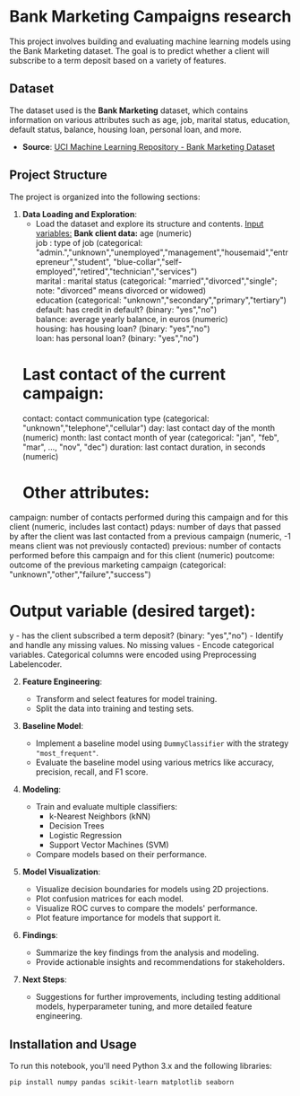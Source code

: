 # Bank Marketing Campaigns research

This project involves building and evaluating machine learning models using the Bank Marketing dataset. The goal is to predict whether a client will subscribe to a term deposit based on a variety of features.

## Dataset

The dataset used is the **Bank Marketing** dataset, which contains information on various attributes such as age, job, marital status, education, default status, balance, housing loan, personal loan, and more.

- **Source**: [UCI Machine Learning Repository - Bank Marketing Dataset](https://archive.ics.uci.edu/ml/datasets/Bank+Marketing)

## Project Structure

The project is organized into the following sections:

1. **Data Loading and Exploration**:
    - Load the dataset and explore its structure and contents.
   <ins>Input variables:</ins>
   **Bank client data:**
   age (numeric) <br />
   job : type of job (categorical: "admin.","unknown","unemployed","management","housemaid","entrepreneur","student",
                                       "blue-collar","self-employed","retired","technician","services") <br />
   marital : marital status (categorical: "married","divorced","single"; note: "divorced" means divorced or widowed) <br />
   education (categorical: "unknown","secondary","primary","tertiary") <br />
   default: has credit in default? (binary: "yes","no") <br />
   balance: average yearly balance, in euros (numeric) <br />
   housing: has housing loan? (binary: "yes","no") <br />
   loan: has personal loan? (binary: "yes","no") <br />
   # Last contact of the current campaign: 
   contact: contact communication type (categorical: "unknown","telephone","cellular") 
  day: last contact day of the month (numeric)
  month: last contact month of year (categorical: "jan", "feb", "mar", ..., "nov", "dec")
  duration: last contact duration, in seconds (numeric)
   # Other attributes:
  campaign: number of contacts performed during this campaign and for this client (numeric, includes last contact)
  pdays: number of days that passed by after the client was last contacted from a previous campaign (numeric, -1 means client was not previously contacted)
  previous: number of contacts performed before this campaign and for this client (numeric)
  poutcome: outcome of the previous marketing campaign (categorical: "unknown","other","failure","success")

  # Output variable (desired target):
  y - has the client subscribed a term deposit? (binary: "yes","no")
    - Identify and handle any missing values.
      No missing values
    - Encode categorical variables.
      Categorical columns were encoded using Preprocessing Labelencoder.

2. **Feature Engineering**:
    - Transform and select features for model training.
    - Split the data into training and testing sets.

3. **Baseline Model**:
    - Implement a baseline model using `DummyClassifier` with the strategy `"most_frequent"`.
    - Evaluate the baseline model using various metrics like accuracy, precision, recall, and F1 score.

4. **Modeling**:
    - Train and evaluate multiple classifiers:
        - k-Nearest Neighbors (kNN)
        - Decision Trees
        - Logistic Regression
        - Support Vector Machines (SVM)
    - Compare models based on their performance.

5. **Model Visualization**:
    - Visualize decision boundaries for models using 2D projections.
    - Plot confusion matrices for each model.
    - Visualize ROC curves to compare the models' performance.
    - Plot feature importance for models that support it.

6. **Findings**:
    - Summarize the key findings from the analysis and modeling.
    - Provide actionable insights and recommendations for stakeholders.

7. **Next Steps**:
    - Suggestions for further improvements, including testing additional models, hyperparameter tuning, and more detailed feature engineering.

## Installation and Usage

To run this notebook, you'll need Python 3.x and the following libraries:

```bash
pip install numpy pandas scikit-learn matplotlib seaborn
